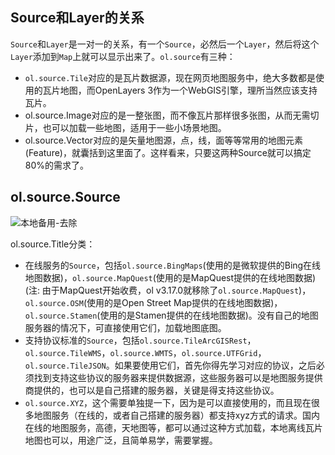 ## Source和Layer的关系
`Source`和`Layer`是一对一的关系，有一个`Source`，必然后一个`Layer`，然后将这个`Layer`添加到`Map`上就可以显示出来了。`ol.source`有三种：

- `ol.source.Tile`对应的是瓦片数据源，现在网页地图服务中，绝大多数都是使用的瓦片地图，而OpenLayers 3作为一个WebGIS引擎，理所当然应该支持瓦片。
- ol.source.Image对应的是一整张图，而不像瓦片那样很多张图，从而无需切片，也可以加载一些地图，适用于一些小场景地图。
- ol.source.Vector对应的是矢量地图源，点，线，面等等常用的地图元素(Feature)，就囊括到这里面了。这样看来，只要这两种Source就可以搞定80%的需求了。

## ol.source.Source
![本地备用-去除](E:/FigureBed/ol.source.Tile_202002141127.png)

ol.source.Title分类：

- 在线服务的`Source`，包括`ol.source.BingMaps`(使用的是微软提供的Bing在线地图数据)，`ol.source.MapQuest`(使用的是MapQuest提供的在线地图数据)(注: 由于MapQuest开始收费，ol v3.17.0就移除了`ol.source.MapQuest`)，`ol.source.OSM`(使用的是Open Street Map提供的在线地图数据)，`ol.source.Stamen`(使用的是Stamen提供的在线地图数据)。没有自己的地图服务器的情况下，可直接使用它们，加载地图底图。
- 支持协议标准的`Source`，包括`ol.source.TileArcGISRest`，`ol.source.TileWMS`，`ol.source.WMTS`，`ol.source.UTFGrid`，`ol.source.TileJSON`。如果要使用它们，首先你得先学习对应的协议，之后必须找到支持这些协议的服务器来提供数据源，这些服务器可以是地图服务提供商提供的，也可以是自己搭建的服务器，关键是得支持这些协议。
- `ol.source.XYZ`，这个需要单独提一下，因为是可以直接使用的，而且现在很多地图服务（在线的，或者自己搭建的服务器）都支持xyz方式的请求。国内在线的地图服务，高德，天地图等，都可以通过这种方式加载，本地离线瓦片地图也可以，用途广泛，且简单易学，需要掌握。